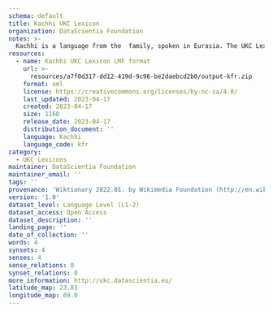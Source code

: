 ```yaml
---
schema: default
title: Kachhi UKC Lexicon
organization: DataScientia Foundation
notes: >-
  Kachhi is a language from the  family, spoken in Eurasia. The UKC Lexicon of Kachhi is represented as a lexico-semantic network. It consists of words, word senses, synsets, as well as sense-level and synset-level relationships.
resources:
  - name: Kachhi UKC Lexicon LMF format
    url: >-
      resources/a7f0d317-dd12-419d-9c96-be2daebcd2b0/output-kfr.zip
    format: xml
    license: https://creativecommons.org/licenses/by-nc-sa/4.0/
    last_updated: 2023-04-17
    created: 2023-04-17
    size: 1168
    release_date: 2023-04-17
    distribution_document: ''
    language: Kachhi
    language_code: kfr
category:
  - UKC Lexicons
maintainer: DataScientia Foundation
maintainer_email: ''
tags: ''
provenance: 'Wiktionary 2022.01. by Wikimedia Foundation (http://en.wiktionary.org); Princeton WordNet 2.1 by Princeton University (https://wordnet.princeton.edu)'
version: '1.0'
dataset_level: Language Level (L1-2)
dataset_access: Open Access
dataset_description: ''
landing_page: ''
date_of_collection: ''
words: 4
synsets: 4
senses: 4
sense_relations: 0
synset_relations: 0
more_information: http://ukc.datascientia.eu/
latitude_map: 23.83
longitude_map: 69.0
---
```

